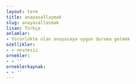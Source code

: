 ```yaml
---
layout: term
title: anayasallaşmak
slug: anayasallasmak
lisan: Türkçe
anlamlar:
- Yürürlükte olan anayasaya uygun duruma gelmek
ozellikler:
- - nesnesiz
ornekler:
- - ''
orneklerkaynak:
- - ''
---
```

